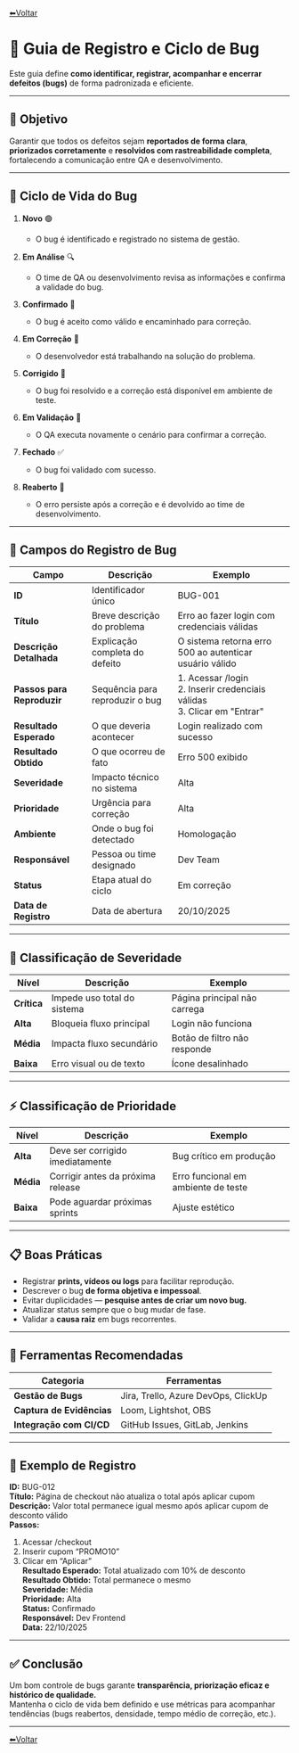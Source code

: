[⬅Voltar](../../readme.md)  

# 🐞 Guia de Registro e Ciclo de Bug  

Este guia define **como identificar, registrar, acompanhar e encerrar defeitos (bugs)** de forma padronizada e eficiente.

---

## 🎯 Objetivo  
Garantir que todos os defeitos sejam **reportados de forma clara**, **priorizados corretamente** e **resolvidos com rastreabilidade completa**, fortalecendo a comunicação entre QA e desenvolvimento.

---

## 🧭 Ciclo de Vida do Bug  

1. **Novo** 🟢  
   - O bug é identificado e registrado no sistema de gestão.  

2. **Em Análise** 🔍  
   - O time de QA ou desenvolvimento revisa as informações e confirma a validade do bug.  

3. **Confirmado** 🧩  
   - O bug é aceito como válido e encaminhado para correção.  

4. **Em Correção** 🔧  
   - O desenvolvedor está trabalhando na solução do problema.  

5. **Corrigido** 🧠  
   - O bug foi resolvido e a correção está disponível em ambiente de teste.  

6. **Em Validação** 🧪  
   - O QA executa novamente o cenário para confirmar a correção.  

7. **Fechado** ✅  
   - O bug foi validado com sucesso.  

8. **Reaberto** 🔁  
   - O erro persiste após a correção e é devolvido ao time de desenvolvimento.  

---

## 🧩 Campos do Registro de Bug  

| Campo | Descrição | Exemplo |
|--------|------------|----------|
| **ID** | Identificador único | BUG-001 |
| **Título** | Breve descrição do problema | Erro ao fazer login com credenciais válidas |
| **Descrição Detalhada** | Explicação completa do defeito | O sistema retorna erro 500 ao autenticar usuário válido |
| **Passos para Reproduzir** | Sequência para reproduzir o bug | 1. Acessar /login <br> 2. Inserir credenciais válidas <br> 3. Clicar em "Entrar" |
| **Resultado Esperado** | O que deveria acontecer | Login realizado com sucesso |
| **Resultado Obtido** | O que ocorreu de fato | Erro 500 exibido |
| **Severidade** | Impacto técnico no sistema | Alta |
| **Prioridade** | Urgência para correção | Alta |
| **Ambiente** | Onde o bug foi detectado | Homologação |
| **Responsável** | Pessoa ou time designado | Dev Team |
| **Status** | Etapa atual do ciclo | Em correção |
| **Data de Registro** | Data de abertura | 20/10/2025 |

---

## 🧮 Classificação de Severidade  

| Nível | Descrição | Exemplo |
|-------|------------|----------|
| **Crítica** | Impede uso total do sistema | Página principal não carrega |
| **Alta** | Bloqueia fluxo principal | Login não funciona |
| **Média** | Impacta fluxo secundário | Botão de filtro não responde |
| **Baixa** | Erro visual ou de texto | Ícone desalinhado |

---

## ⚡ Classificação de Prioridade  

| Nível | Descrição | Exemplo |
|-------|------------|----------|
| **Alta** | Deve ser corrigido imediatamente | Bug crítico em produção |
| **Média** | Corrigir antes da próxima release | Erro funcional em ambiente de teste |
| **Baixa** | Pode aguardar próximas sprints | Ajuste estético |

---

## 📋 Boas Práticas  

- Registrar **prints, vídeos ou logs** para facilitar reprodução.  
- Descrever o bug **de forma objetiva e impessoal**.  
- Evitar duplicidades — **pesquise antes de criar um novo bug.**  
- Atualizar status sempre que o bug mudar de fase.  
- Validar a **causa raiz** em bugs recorrentes.  

---

## 🧠 Ferramentas Recomendadas  

| Categoria | Ferramentas |
|------------|-------------|
| **Gestão de Bugs** | Jira, Trello, Azure DevOps, ClickUp |
| **Captura de Evidências** | Loom, Lightshot, OBS |
| **Integração com CI/CD** | GitHub Issues, GitLab, Jenkins |

---

## 🧾 Exemplo de Registro  

**ID:** BUG-012  
**Título:** Página de checkout não atualiza o total após aplicar cupom  
**Descrição:** Valor total permanece igual mesmo após aplicar cupom de desconto válido  
**Passos:**  
1. Acessar /checkout  
2. Inserir cupom “PROMO10”  
3. Clicar em “Aplicar”  
**Resultado Esperado:** Total atualizado com 10% de desconto  
**Resultado Obtido:** Total permanece o mesmo  
**Severidade:** Média  
**Prioridade:** Alta  
**Status:** Confirmado  
**Responsável:** Dev Frontend  
**Data:** 22/10/2025  

---

## ✅ Conclusão  

Um bom controle de bugs garante **transparência, priorização eficaz e histórico de qualidade.**  
Mantenha o ciclo de vida bem definido e use métricas para acompanhar tendências (bugs reabertos, densidade, tempo médio de correção, etc.).

---

[⬅Voltar](../../readme.md)  